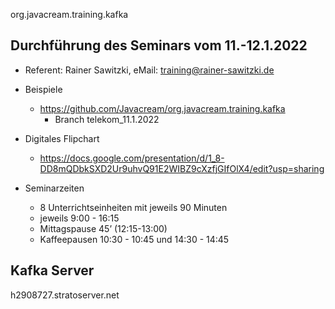  org.javacream.training.kafka

## Durchführung des Seminars vom 11.-12.1.2022

* Referent: Rainer Sawitzki, eMail: training@rainer-sawitzki.de

* Beispiele
  * https://github.com/Javacream/org.javacream.training.kafka
    *  Branch telekom_11.1.2022
    
* Digitales Flipchart
  * https://docs.google.com/presentation/d/1_8-DD8mQDbkSXD2Ur9uhvQ91E2WIBZ9cXzfjGIfOlX4/edit?usp=sharing

* Seminarzeiten
  * 8 Unterrichtseinheiten mit jeweils 90 Minuten
  * jeweils 9:00 - 16:15
  * Mittagspause 45’ (12:15-13:00)
  * Kaffeepausen 10:30 - 10:45 und 14:30 - 14:45
  
## Kafka Server

h2908727.stratoserver.net
